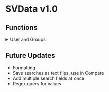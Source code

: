 # SVData v1.0
## Functions
<details>
<summary>User and Groups</summary>
 
### Get Data
Get Data is the most basic mode. It retrieves data by scraping SVIDs from spookvooper.com and then feeds it through the SpookVooper API to get the user data. The process is quite long, taking an average of 10 to 15 minutes. That is why it is recommended you only retrieve data daily, as the information retrieved would be fairly accurate for general searching.

Do take note that two files, database.json and svidlist.txt, will be created in the same directory as where the .exe file is. Do NOT delete database.json as the other modes rely on it to function. svidlist.txt is just there so you can easily access a list of SVIDs should you need it.

### Search
Search is by far the most useful mode. It searches through database.json and finds all suitable results based on your 6 inputs: 
* output type
* key
* operation
* value
* date
* filter (True by default)

These inputs can be put into the following sentence:

Find all [output type] such that [key] [operator] [value] on [date (DD-MM-YYYY)].

For example, "Find all [username] such that [credits] [is less than] [100000] on [14-11-2020].

### Compare
Compare is used to get a list from two lists, based on your mode (operation). There are 3 inputs:

* Input type
  * Type of your two inputs
  * Both inputs must be the same
* Mode (operation)
  * Input filter
  * AND
    * Returns a list of elements such that all elements can be found in both input lists

    | Input 1 | Input 2 | Output |
    | --- | --- | --- |
    |     0     |     0     |     0     |
    |     1     |     0     |     0     |
    |     0     |     1     |     0     |
    |     1     |     1     |     1     |

  * OR
    * Returns a list of elements such that all elements can be found in at least one input list

    | Input 1 | Input 2 | Output |
    | --- | --- | --- |
    |     0     |     0     |     0     |
    |     1     |     0     |     1     |
    |     0     |     1     |     1     |
    |     1     |     1     |     1     |

  * XOR
    * Returns a list of elements such that all elements can only be found in exactly one input list

    | Input 1 | Input 2 | Output |
    | --- | --- | --- |
    |     0     |     0     |     0     |
    |     1     |     0     |     1     |
    |     0     |     1     |     1     |
    |     1     |     1     |     0     |

* Output type
  * Type you want the output to be
</details>

## Future Updates
* Formatting
* Save searches as text files, use in Compare
* Add multiple search fields at once
* Regex query for values
